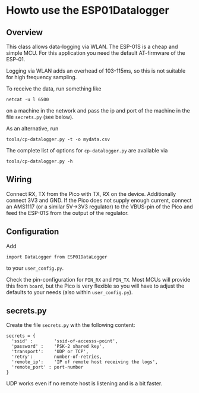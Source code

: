 Howto use the ESP01Datalogger
=============================

Overview
--------

This class allows data-logging via WLAN. The ESP-01S is a cheap and
simple MCU. For this application you need the default AT-firmware of
the ESP-01.

Logging via WLAN adds an overhead of 103-115ms, so this is not suitable
for high frequency sampling.

To receive the data, run something like

    netcat -u l 6500

on a machine in the network and pass the ip and port of the machine in
the file `secrets.py` (see below).

As an alternative, run

    tools/cp-datalogger.py -t -o mydata.csv

The complete list of options for `cp-datalogger.py` are available via

    tools/cp-datalogger.py -h


Wiring
------

Connect RX, TX from the Pico with TX, RX on the device. Additionally connect
3V3 and GND. If the Pico does not supply enough current, connect an
AMS1117 (or a similar 5V->3V3 regulator) to the VBUS-pin of the Pico and feed
the ESP-01S from the output of the regulator.


Configuration
-------------

Add

    import DataLogger from ESP01DataLogger

to your `user_config.py`.

Check the pin-configuration for `PIN_RX` and `PIN_TX`. Most MCUs will
provide this from `board`, but the Pico is very flexible so you will have
to adjust the defaults to your needs (also within `user_config.py`).


secrets.py
----------

Create the file `secrets.py` with the following content:

    secrets = {
      'ssid' :        'ssid-of-accesss-point',
      'password' :    'PSK-2 shared key',
      'transport':    'UDP or TCP',
      'retry':        number-of-retries,
      'remote_ip':    'IP of remote host receiving the logs',
      'remote_port' : port-number
    }

UDP works even if no remote host is listening and is a bit faster.
